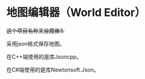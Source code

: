 # 地图编辑器（World Editor）

 ~~这个项目名称来自魔兽3.~~

采用json格式保存地图。

在C++端使用的是库Jsoncpp。

在C#端使用的是库Newtonsoft.Json。

